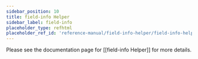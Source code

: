 ```yaml
---
sidebar_position: 10
title: field-info Helper
sidebar_label: field-info
placeholder_type: refhtml
placeholder_ref_id: 'reference-manual/field-info-helper/field-info-helper'
---
```

Please see the documentation page for [[field-info Helper]] for more details.
